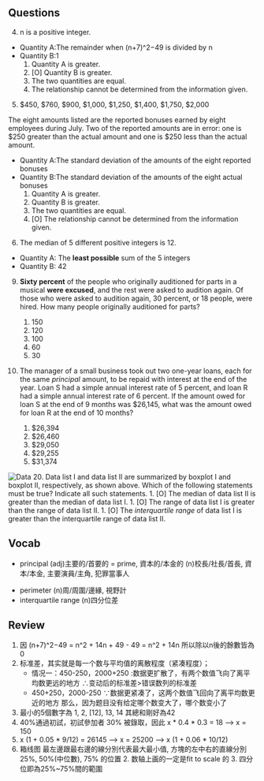 ## Questions

4. n is a positive integer.
- Quantity A:The remainder when (n+7)^2−49 is divided by n
- Quantity B:1
	1. Quantity A is greater.
	1. [O] Quantity B is greater.
	1. The two quantities are equal.
	1. The relationship cannot be determined from the information given.

5. $450, $760, $900, $1,000, $1,250, $1,400, $1,750, $2,000

The eight amounts listed are the reported bonuses earned by eight employees during July. Two of the reported amounts are in error: one is $250 greater than the actual amount and one is $250 less than the actual amount.
- Quantity A:The standard deviation of the amounts of the eight reported bonuses
- Quantity B:The standard deviation of the amounts of the eight actual bonuses
	1. Quantity A is greater.
	1. Quantity B is greater.
	1. The two quantities are equal.
	1. [O] The relationship cannot be determined from the information given.

6. The median of 5 different positive integers is 12.
- Quantity A: The **least possible** sum of the 5 integers	
- Quantity B: 42

9. **Sixty percent** of the people who originally auditioned for parts in a musical **were excused**, and the rest were asked to audition again. Of those who were asked to audition again, 30 percent, or 18 people, were hired. How many people originally auditioned for parts?
	1. 150
	1. 120
	1. 100
	1. 60
	1. 30

17. The manager of a small business took out two one-year loans, each for the same *principal* amount, to be repaid with interest at the end of the year. Loan S had a simple annual interest rate of 5 percent, and loan R had a simple annual interest rate of 6 percent. If the amount owed for loan S at the end of 9 months was $26,145, what was the amount owed for loan R at the end of 10 months?
	1. $26,394
	1. $26,460
	1. $29,050
	1. $29,255
	1. $31,374

![Data](https://img.kmf.com/kaomanfen/img/gre/PP2PPPlus/73065-20.png)
20. Data list I and data list II are summarized by boxplot I and boxplot II, respectively, as shown above. Which of the following statements must be true? Indicate all such statements.
	1. [O] The median of data list II is greater than the median of data list I.
	1. [O] The range of data list I is greater than the range of data list II.
	1. [O] The *interquartile range* of data list I is greater than the interquartile range of data list II.

## Vocab
* principal (adj)主要的/首要的 = prime, 資本的/本金的 (n)校長/社長/首長, 資本/本金, 主要演員/主角, 犯罪當事人
- perimeter (n)周/周圍/邊緣, 視野計
- interquartile range (n)四分位差

## Review
1. 因 (n+7)^2−49 = n^2 + 14n + 49 - 49 = n^2 + 14n 所以除以n後的餘數皆為0
5. 标准差，其实就是每一个数与平均值的离散程度（紧凑程度）；
	- 情况一：450-250，2000+250 :数据更扩散了，有两个数值飞向了离平均数更远的地方 ∴变动后的标准差>错误数列的标准差
	- 450+250，2000-250 ∵数据更紧凑了，这两个数值飞回向了离平均数更近的地方 那么，因为题目没有给定哪个数变大了，哪个数变小了
6. 最小的5個數字為 1, 2, [12], 13, 14 其總和剛好為42
7. 40%通過初試，初試參加者 30% 被錄取，因此 x * 0.4 * 0.3 = 18 --> x = 150
17. x (1 + 0.05 * 9/12) = 26145 --> x = 25200 --> x (1 + 0.06 * 10/12)
20. 箱线图 最左邊跟最右邊的線分別代表最大最小值, 方塊的左中右的直線分別25%, 50%(中位數), 75% 的位置
	2. 数轴上画的一定是fit to scale 的
	3. 四分位即為25%~75%間的範圍